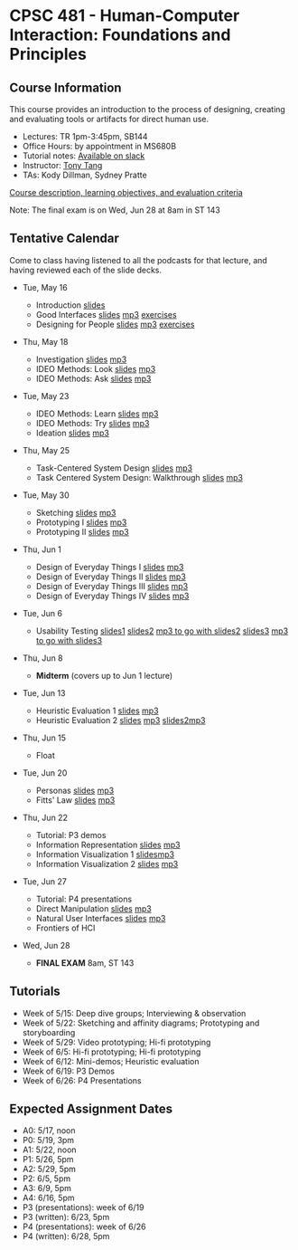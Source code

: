# CPSC 481 - Human-Computer Interaction: Foundations and Principles

## Course Information

This course provides an introduction to the process of designing, creating and evaluating tools or artifacts for direct human use.

* Lectures: TR 1pm-3:45pm, SB144
* Office Hours: by appointment in MS680B
* Tutorial notes: [Available on slack](https://cpsc481-2017spring.slack.com)
* Instructor: [Tony Tang](http://hcitang.org)
* TAs: Kody Dillman, Sydney Pratte

[Course description, learning objectives, and evaluation criteria](about.md)

Note: The final exam is on Wed, Jun 28 at 8am in ST 143

## Tentative Calendar

Come to class having listened to all the podcasts for that lecture, and having reviewed each of the slide decks.

* Tue, May 16
    - Introduction [slides](http://www.hcitang.org/uploads/Teaching/481-1-introduction.pptx)
    - Good Interfaces [slides](http://www.hcitang.org/uploads/Teaching/481-2-good-interfaces.pptx) [mp3](http://www.hcitang.org/uploads/Teaching/481-2-good-interfaces.mp3) [exercises](http://www.hcitang.org/uploads/Teaching/481-2-exercises.pptx)
    - Designing for People [slides](http://www.hcitang.org/uploads/Teaching/481-3-designing-for-people.pptx) [mp3](http://www.hcitang.org/uploads/Teaching/481-3-designing-for-people.mp3) [exercises](http://www.hcitang.org/uploads/Teaching/481-3-exercises.pptx)
* Thu, May 18
    - Investigation [slides](http://www.hcitang.org/uploads/Teaching/481-4-investigation.pptx) [mp3](http://www.hcitang.org/uploads/Teaching/481-4-investigation.mp3)
    - IDEO Methods: Look [slides](http://www.hcitang.org/uploads/Teaching/481-5-ideo-look.pptx) [mp3](http://www.hcitang.org/uploads/Teaching/481-5-ideo-look.mp3)
    - IDEO Methods: Ask [slides](http://www.hcitang.org/uploads/Teaching/481-6-ideo-ask.pptx) [mp3](http://www.hcitang.org/uploads/Teaching/481-6-ideo-ask.mp3)
* Tue, May 23
    - IDEO Methods: Learn [slides](http://www.hcitang.org/uploads/Teaching/481-7-ideo-learn.pptx) [mp3](http://www.hcitang.org/uploads/Teaching/481-7-ideo-learn.mp3)
    - IDEO Methods: Try [slides](http://www.hcitang.org/uploads/Teaching/481-8-ideo-try.pptx) [mp3](http://www.hcitang.org/uploads/Teaching/481-8-ideo-try.mp3)
    - Ideation [slides](http://www.hcitang.org/uploads/Teaching/481-9-ideation.pptx) [mp3](http://www.hcitang.org/uploads/Teaching/481-9-ideation-fewer-pops.mp3)
* Thu, May 25
    - Task-Centered System Design [slides](http://www.hcitang.org/uploads/Teaching/481-13-task-centered-system-design-1.pptx) [mp3](http://www.hcitang.org/uploads/Teaching/481-13-task-centered-system-design-1.mp3)
    - Task Centered System Design: Walkthrough [slides](http://www.hcitang.org/uploads/Teaching/481-14-task-centered-system-design-2.pptx) [mp3](http://www.hcitang.org/uploads/Teaching/481-14-task-centered-system-design-2.mp3)
* Tue, May 30
    - Sketching [slides](http://www.hcitang.org/uploads/Teaching/481-10-sketching.pptx) [mp3](http://www.hcitang.org/uploads/Teaching/481-10-sketching.mp3)
    - Prototyping I [slides](http://www.hcitang.org/uploads/Teaching/481-11-prototyping-1.pptx) [mp3](http://www.hcitang.org/uploads/Teaching/481-11-prototyping-1.mp3)
    - Prototyping II [slides](http://www.hcitang.org/uploads/Teaching/481-12-prototyping-2.pptx) [mp3](http://www.hcitang.org/uploads/Teaching/481-12-prototyping-2.mp3)
* Thu, Jun 1
    - Design of Everyday Things I [slides](http://www.hcitang.org/uploads/Teaching/481-15-design-of-everyday-things-1.pptx) [mp3](http://www.hcitang.org/uploads/Teaching/481-15-design-of-everyday-things-1.mp3)
    - Design of Everyday Things II [slides](http://www.hcitang.org/uploads/Teaching/481-16-design-of-everyday-things-2.pptx) [mp3](http://www.hcitang.org/uploads/Teaching/481-16-design-of-everyday-things-2.mp3)
    - Design of Everyday Things III [slides](http://www.hcitang.org/uploads/Teaching/481-17-design-of-everyday-things-3.pptx) [mp3](http://www.hcitang.org/uploads/Teaching/481-17-design-of-everyday-things-3.mp3)
    - Design of Everyday Things IV [slides](http://www.hcitang.org/uploads/Teaching/481-18-design-of-everyday-things-4.pptx) [mp3](http://www.hcitang.org/uploads/Teaching/481-18-design-of-everyday-things-4.mp3)
* Tue, Jun 6
    - Usability Testing [slides1](http://www.hcitang.org/uploads/Teaching/481-19-usability-testing-1.pptx) [slides2](http://www.hcitang.org/uploads/Teaching/481-20-usability-testing-2.pptx) [mp3 to go with slides2](http://www.hcitang.org/uploads/Teaching/481-20-usability-testing-2.mp3) [slides3](http://www.hcitang.org/uploads/Teaching/481-21-usability-testing-3.pptx) [mp3 to go with slides3](http://www.hcitang.org/uploads/Teaching/481-21-usability-testing-3.mp3)
* Thu, Jun 8
    - **Midterm** (covers up to Jun 1 lecture)
* Tue, Jun 13
    - Heuristic Evaluation 1 [slides](http://www.hcitang.org/uploads/Teaching/481-22-heuristic-evaluation-1.pptx) [mp3](http://www.hcitang.org/uploads/Teaching/481-22-heuristic-evaluation-1.mp3)
    - Heuristic Evaluation 2 [slides](http://www.hcitang.org/uploads/Teaching/481-23-heuristic-evaluation-2.pptx) [mp3](http://www.hcitang.org/uploads/Teaching/481-23-heuristic-evaluation-2.mp3) [slides2](http://www.hcitang.org/uploads/Teaching/481-24-heuristic-evaluation-3.pptx)[mp3](http://www.hcitang.org/uploads/Teaching/481-24-heuristic-evaluation-3.mp3)
* Thu, Jun 15
    - Float
* Tue, Jun 20
    - Personas [slides](http://www.hcitang.org/uploads/Teaching/481-25-personas.pptx) [mp3](http://www.hcitang.org/uploads/Teaching/481-25-personas.mp3)
    - Fitts' Law [slides](http://www.hcitang.org/uploads/Teaching/481-26-fitts-law.pptx) [mp3](http://www.hcitang.org/uploads/Teaching/481-26-fitts-law.mp3)
* Thu, Jun 22
    - Tutorial: P3 demos
    - Information Representation [slides](http://www.hcitang.org/uploads/Teaching/481-27-information-representation.pptx) [mp3](http://www.hcitang.org/uploads/Teaching/481-27-information-representation.mp3)
    - Information Visualization 1 [slides](http://www.hcitang.org/uploads/Teaching/481-28-information-visualization-1.pptx)[mp3](http://www.hcitang.org/uploads/Teaching/481-28-information-visualization-1.mp3)
    - Information Visualization 2 [slides](http://www.hcitang.org/uploads/Teaching/481-29-information-visualization-2.pptx) [mp3](http://www.hcitang.org/uploads/Teaching/481-29-information-visualization-2.mp3)
* Tue, Jun 27
    - Tutorial: P4 presentations
    - Direct Manipulation [slides](http://www.hcitang.org/uploads/Teaching/481-30-direct-manipulation.pptx) [mp3](http://www.hcitang.org/uploads/Teaching/481-30-direct-manipulation.mp3)
    - Natural User Interfaces [slides](http://www.hcitang.org/uploads/Teaching/481-31-nui.pptx) [mp3](http://www.hcitang.org/uploads/Teaching/481-31-nui.mp3)
    - Frontiers of HCI

* Wed, Jun 28
    - **FINAL EXAM** 8am, ST 143

## Tutorials

* Week of 5/15: Deep dive groups; Interviewing & observation
* Week of 5/22: Sketching and affinity diagrams; Prototyping and storyboarding
* Week of 5/29: Video prototyping; Hi-fi prototyping
* Week of 6/5: Hi-fi prototyping; Hi-fi prototyping
* Week of 6/12: Mini-demos; Heuristic evaluation
* Week of 6/19: P3 Demos
* Week of 6/26: P4 Presentations

## Expected Assignment Dates

* A0: 5/17, noon
* P0: 5/19, 3pm
* A1: 5/22, noon
* P1: 5/26, 5pm
* A2: 5/29, 5pm
* P2: 6/5, 5pm
* A3: 6/9, 5pm
* A4: 6/16, 5pm
* P3 (presentations): week of 6/19
* P3 (written): 6/23, 5pm
* P4 (presentations): week of 6/26
* P4 (written): 6/28, 5pm